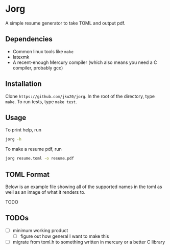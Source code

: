 # Jorg
A simple resume generator to take TOML and output pdf.

## Dependencies 
- Common linux tools like `make`
- latexmk
- A recent-enough Mercury compiler (which also means you need a C compiler, probably gcc)

## Installation
Clone `https://github.com/jku20/jorg`. In the root of the directory, type `make`. To run tests, type `make test`.

## Usage
To print help, run
```bash
jorg -h
```

To make a resume pdf, run
```bash
jorg resume.toml -o resume.pdf
```

## TOML Format 
Below is an example file showing all of the supported names in the toml as well as an image of what it renders to.

TODO

## TODOs
- [ ] minimum working product
    - [ ] figure out how general I want to make this
- [ ] migrate from toml.h to something written in mercury or a better C library
